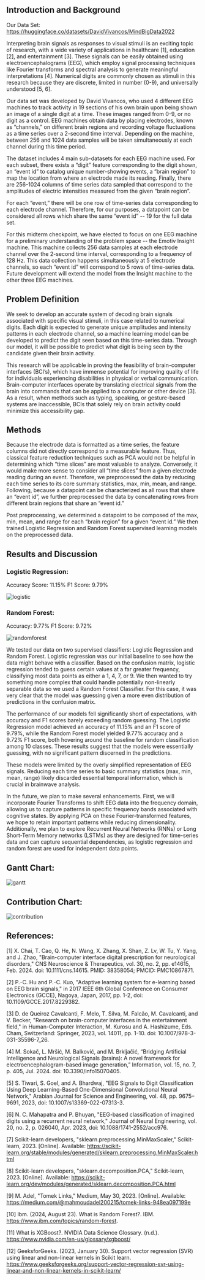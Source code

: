 ## Introduction and Background
Our Data Set: https://huggingface.co/datasets/DavidVivancos/MindBigData2022

Interpreting brain signals as responses to visual stimuli is an exciting topic of research, with a wide variety of applications in healthcare [1], education [2], and entertainment [3]. These signals can be easily obtained using electroencephalograms (EEG), which employ signal processing techniques like Fourier transforms and spectral analysis to generate meaningful interpretations [4]. Numerical digits are commonly chosen as stimuli in this research because they are discrete, limited in number (0-9), and universally understood [5, 6].

Our data set was developed by David Vivancos, who used 4 different EEG machines to track activity in 19 sections of his own brain upon being shown an image of a single digit at a time. These images ranged from 0-9, or no digit as a control. EEG machines obtain data by placing electrodes, known as “channels,” on different brain regions and recording voltage fluctuations as a time series over a 2-second time interval. Depending on the machine, between 256 and 1024 data samples will be taken simultaneously at each channel during this time period.

The dataset includes 4 main sub-datasets for each EEG machine used. For each subset, there exists a “digit” feature corresponding to the digit shown, an “event id” to catalog unique number-showing events, a “brain region” to map the location from where an electrode made its reading. Finally, there are 256-1024 columns of time series data sampled that correspond to the amplitudes of electric intensities measured from the given “brain region”.

For each “event,” there will be one row of time-series data corresponding to each electrode channel. Therefore, for our purposes, a datapoint can be considered all rows which share the same “event id” -- 19 for the full data set.

For this midterm checkpoint, we have elected to focus on one EEG machine for a preliminary understanding of the problem space -- the Emotiv Insight machine. This machine collects 256 data samples at each electrode channel over the 2-second time interval, corresponding to a frequency of 128 Hz. This data collection happens simultaneously at 5 electrode channels, so each “event id” will correspond to 5 rows of time-series data. Future development will extend the model from the Insight machine to the other three EEG machines. 

## Problem Definition
We seek to develop an accurate system of decoding brain signals associated with specific visual stimuli, in this case related to numerical digits. Each digit is expected to generate unique amplitudes and intensity patterns in each electrode channel, so a machine learning model can be developed to predict the digit seen based on this time-series data. Through our model, it will be possible to predict what digit is being seen by the candidate given their brain activity.

This research will be applicable in proving the feasibility of brain-computer interfaces (BCI’s), which have immense potential for improving quality of life for individuals experiencing disabilities in physical or verbal communication. Brain-computer interfaces operate by translating electrical signals from the brain into commands that can be applied to a computer or other device [3]. As a result, when methods such as typing, speaking, or gesture-based systems are inaccessible, BCIs that solely rely on brain activity could minimize this accessibility gap.

## Methods
Because the electrode data is formatted as a time series, the feature columns did not directly correspond to a measurable feature. Thus, classical feature reduction techniques such as PCA would not be helpful in determining which “time slices” are most valuable to analyze. Conversely, it would make more sense to consider all “time slices” from a given electrode reading during an event. Therefore, we preprocessed the data by reducing each time series to its core summary statistics, max, min, mean, and range. Following, because a datapoint can be characterized as all rows that share an “event id”, we further preprocessed the data by concatenating rows from different brain regions that share an “event id.” 

Post preprocessing, we determined a datapoint to be composed of the max, min, mean, and range for each “brain region” for a given “event id.” We then trained Logistic Regression and Random Forest supervised learning models on the preprocessed data.

## Results and Discussion

### Logistic Regression:
Accuracy Score: 11.15%
F1 Score: 9.79%

![logistic](https://github.com/johannesq23/johannesq23.github.io/blob/main/Logistic%20Regression%20Confusion%20Matrix.png)

### Random Forest:
Accuracy: 9.77%
F1 Score: 9.72%

![randomforest](https://github.com/johannesq23/johannesq23.github.io/blob/main/Random%20Forest%20Confusion%20Matrix.png)

We tested our data on two supervised classifiers: Logistic Regression and Random Forest. Logistic regression was our initial baseline to see how the data might behave with a classifier. Based on the confusion matrix, logistic regression tended to guess certain values at a far greater frequency, classifying most data points as either a 1, 4, 7, or 9. We then wanted to try something more complex that could handle potentially non-linearly separable data so we used a Random Forest Classifier. For this case, it was very clear that the model was guessing given a more even distribution of predictions in the confusion matrix.

The performance of our models fell significantly short of expectations, with accuracy and F1 scores barely exceeding random guessing. The Logistic Regression model achieved an accuracy of 11.15% and an F1 score of 9.79%, while the Random Forest model yielded 9.77% accuracy and a 9.72% F1 score, both hovering around the baseline for random classification among 10 classes. These results suggest that the models were essentially guessing, with no significant pattern discerned in the predictions.

These models were limited by the overly simplified representation of EEG signals. Reducing each time series to basic summary statistics (max, min, mean, range) likely discarded essential temporal information, which is crucial in brainwave analysis. 

In the future, we plan to make several enhancements. First, we will incorporate Fourier Transforms to shift EEG data into the frequency domain, allowing us to capture patterns in specific frequency bands associated with cognitive states. By applying PCA on these Fourier-transformed features, we hope to retain important patterns while reducing dimensionality. Additionally, we plan to explore Recurrent Neural Networks (RNNs) or Long Short-Term Memory networks (LSTMs) as they are designed for time-series data and can capture sequential dependencies, as logistic regression and random forest are used for independent data points.

## Gantt Chart:

![gantt](http://johannesq23.github.io/gantt.png)

## Contribution Chart:

![contribution](http://johannesq23.github.io/contributions.png)

## References:

[1] X. Chai, T. Cao, Q. He, N. Wang, X. Zhang, X. Shan, Z. Lv, W. Tu, Y. Yang, and J. Zhao, "Brain-computer interface digital prescription for neurological disorders," CNS Neuroscience & Therapeutics, vol. 30, no. 2, pp. e14615, Feb. 2024. doi: 10.1111/cns.14615. PMID: 38358054; PMCID: PMC10867871.

[2] P.-C. Hu and P.-C. Kuo, "Adaptive learning system for e-learning based on EEG brain signals," in 2017 IEEE 6th Global Conference on Consumer Electronics (GCCE), Nagoya, Japan, 2017, pp. 1-2, doi: 10.1109/GCCE.2017.8229382.

[3] D. de Queiroz Cavalcanti, F. Melo, T. Silva, M. Falcão, M. Cavalcanti, and V. Becker, "Research on brain-computer interfaces in the entertainment field," in Human-Computer Interaction, M. Kurosu and A. Hashizume, Eds. Cham, Switzerland: Springer, 2023, vol. 14011, pp. 1-10. doi: 10.1007/978-3-031-35596-7_26.

[4] M. Sokač, L. Mršić, M. Balković, and M. Brkljačić, “Bridging Artificial Intelligence and Neurological Signals (brains): A novel framework for electroencephalogram-based image generation,” Information, vol. 15, no. 7, p. 405, Jul. 2024. doi: 10.3390/info15070405.

[5] S. Tiwari, S. Goel, and A. Bhardwaj, "EEG Signals to Digit Classification Using Deep Learning-Based One-Dimensional Convolutional Neural Network," Arabian Journal for Science and Engineering, vol. 48, pp. 9675–9691, 2023, doi: 10.1007/s13369-022-07313-3.

[6] N. C. Mahapatra and P. Bhuyan, "EEG-based classification of imagined digits using a recurrent neural network," Journal of Neural Engineering, vol. 20, no. 2, p. 026040, Apr. 2023, doi: 10.1088/1741-2552/acc976.

[7] Scikit-learn developers, "sklearn.preprocessing.MinMaxScaler," Scikit-learn, 2023. [Online]. Available: https://scikit-learn.org/stable/modules/generated/sklearn.preprocessing.MinMaxScaler.html

[8] Scikit-learn developers, "sklearn.decomposition.PCA," Scikit-learn, 2023. [Online]. Available: https://scikit-learn.org/dev/modules/generated/sklearn.decomposition.PCA.html

[9] M. Adel, "Tomek Links," Medium, May 30, 2023. [Online]. Available: https://medium.com/@mahmoudadel200215/tomek-links-948ea097199e

[10] Ibm. (2024, August 23). What is Random Forest?. IBM. https://www.ibm.com/topics/random-forest. 

[11] What is XGBoost?. NVIDIA Data Science Glossary. (n.d.). https://www.nvidia.com/en-us/glossary/xgboost/ 

[12] GeeksforGeeks. (2023, January 30). Support vector regression (SVR) using linear and non-linear kernels in Scikit learn. https://www.geeksforgeeks.org/support-vector-regression-svr-using-linear-and-non-linear-kernels-in-scikit-learn/ 
